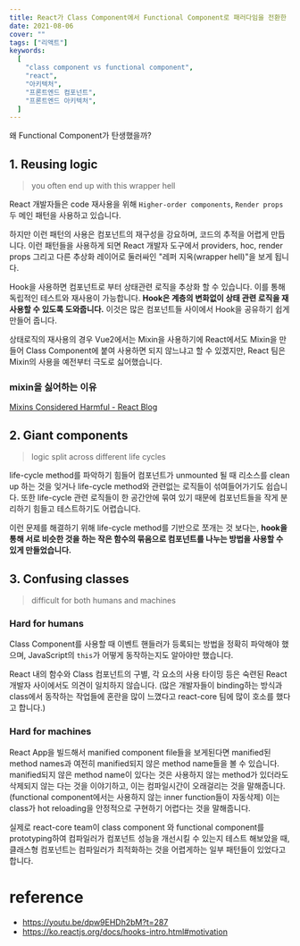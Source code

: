 ```yaml
---
title: React가 Class Component에서 Functional Component로 패러다임을 전환한 이유
date: 2021-08-06
cover: ""
tags: ["리액트"]
keywords:
  [
    "class component vs functional component",
    "react",
    "아키텍처",
    "프론트엔드 컴포넌트",
    "프론트엔드 아키텍처",
  ]
---
```


왜 Functional Component가 탄생했을까?

<!--truncate-->

## 1. Reusing logic

> you often end up with this wrapper hell

React 개발자들은 code 재사용을 위해 `Higher-order components`, `Render props` 두 메인 패턴을 사용하고 있습니다.

하지만 이런 패턴의 사용은 컴포넌트의 재구성을 강요하며, 코드의 추적을 어렵게 만듭니다. 이런 패턴들을 사용하게 되면 React 개발자 도구에서 providers, hoc, render props 그리고 다른 추상화 레이어로 둘러싸인 "레퍼 지옥(wrapper hell)"을 보게 됩니다.

Hook을 사용하면 컴포넌트로 부터 상태관련 로직을 추상화 할 수 있습니다. 이를 통해 독립적인 테스트와 재사용이 가능합니다. **Hook은 계층의 변화없이 상태 관련 로직을 재사용할 수 있도록 도와줍니다.** 이것은 많은 컴포넌트들 사이에서 Hook을 공유하기 쉽게 만들어 줍니다.

상태로직의 재사용의 경우 Vue2에서는 Mixin을 사용하기에 React에서도 Mixin을 만들어 Class Component에 붙여 사용하면 되지 않느냐고 할 수 있겠지만, React 팀은 Mixin의 사용을 예전부터 극도로 싫어했습니다.

### mixin을 싫어하는 이유

[Mixins Considered Harmful - React Blog](https://ko.reactjs.org/blog/2016/07/13/mixins-considered-harmful.html)

## 2. Giant components

> logic split across different life cycles

life-cycle method를 파악하기 힘들어 컴포넌트가 unmounted 될 때 리소스를 clean up 하는 것을 잊거나 life-cycle method와 관련없는 로직들이 섞여들어가기도 쉽습니다.
또한 life-cycle 관련 로직들이 한 공간안에 묶여 있기 때문에 컴포넌트들을 작게 분리하기 힘들고 테스트하기도 어렵습니다.

이런 문제를 해결하기 위해 life-cycle method를 기반으로 쪼개는 것 보다는, **hook을 통해 서로 비슷한 것을 하는 작은 함수의 묶음으로 컴포넌트를 나누는 방법을 사용할 수 있게 만들었습니다.**

## 3. Confusing classes

> difficult for both humans and machines

### Hard for humans

Class Component를 사용할 때 이벤트 핸들러가 등록되는 방법을 정확히 파악해야 했으며, JavaScript의 `this`가 어떻게 동작하는지도 알아야만 했습니다.

React 내의 함수와 Class 컴포넌트의 구별, 각 요소의 사용 타이밍 등은 숙련된 React 개발자 사이에서도 의견이 일치하지 않습니다. (많은 개발자들이 binding하는 방식과 class에서 동작하는 작업들에 혼란을 많이 느꼈다고 react-core 팀에 많이 호소를 했다고 합니다.)

### Hard for machines

React App을 빌드해서 manified component file들을 보게된다면 manified된 method names과 여전히 manified되지 않은 method name들을 볼 수 있습니다. manified되지 않은 method name이 있다는 것은 사용하지 않는 method가 있더라도 삭제되지 않는 다는 것을 이야기하고, 이는 컴파일시간이 오래걸리는 것을 말해줍니다.(functional component에서는 사용하지 않는 inner function들이 자동삭제) 이는 class가 hot reloading을 안정적으로 구현하기 어렵다는 것을 말해줍니다.

실제로 react-core team이 class component 와 functional component를 prototyping하여 컴파일러가 컴포넌트 성능을 개선시킬 수 있는지 테스트 해보았을 때, 클래스형 컴포넌트는 컴파일러가 최적화하는 것을 어렵게하는 일부 패턴들이 있었다고 합니다.

# reference

- https://youtu.be/dpw9EHDh2bM?t=287
- https://ko.reactjs.org/docs/hooks-intro.html#motivation
